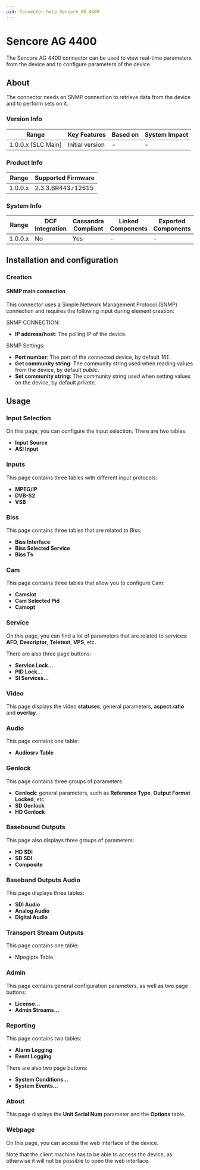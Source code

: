 ```yaml
---
uid: Connector_help_Sencore_AG_4400
---
```


# Sencore AG 4400

The Sencore AG 4400 connector can be used to view real-time parameters from the device and to configure parameters of the device.

## About

The connector needs an SNMP connection to retrieve data from the device and to perform sets on it.

### Version Info

| Range                | Key Features     | Based on     | System Impact     |
|----------------------|------------------|--------------|-------------------|
| 1.0.0.x [SLC Main]   | Initial version  | -            | -                 |

### Product Info

| Range     | Supported Firmware     |
|-----------|------------------------|
| 1.0.0.x   | 2.3.3.BR443.r12615     |

### System Info

| Range     | DCF Integration     | Cassandra Compliant     | Linked Components     | Exported Components     |
|-----------|---------------------|-------------------------|-----------------------|-------------------------|
| 1.0.0.x   | No                  | Yes                     | -                     | -                       |

## Installation and configuration

### Creation

#### SNMP main connection

This connector uses a Simple Network Management Protocol (SNMP) connection and requires the following input during element creation:

SNMP CONNECTION:

- **IP address/host**: The polling IP of the device.

SNMP Settings:

- **Port number**: The port of the connected device, by default *161*.
- **Get community string**: The community string used when reading values from the device, by default *public*.
- **Set community string**: The community string used when setting values on the device, by default *private*.

## Usage

### Input Selection

On this page, you can configure the input selection. There are two tables:

- **Input Source**
- **ASI Input**

### Inputs

This page contains three tables with different input protocols:

- **MPEG/IP**
- **DVB-S2**
- **VSB**

### Biss

This page contains three tables that are related to Biss:

- **Biss Interface**
- **Biss Selected Service**
- **Biss Ts**

### Cam

This page contains three tables that allow you to configure Cam:

- **Camslot**
- **Cam Selected Pid**
- **Camopt**

### Service

On this page, you can find a lot of parameters that are related to services: **AFD**, **Descriptor**, **Teletext**, **VPS**, etc.

There are also three page buttons:

- **Service Lock...**
- **PID Lock...**
- **SI Services...**

### Video

This page displays the video **statuses**, general parameters, **aspect ratio** and **overlay**.

### Audio

This page contains one table:

- **Audiosrv Table**

### Genlock

This page contains three groups of parameters:

- **Genlock**: general parameters, such as **Reference Type**, **Output Format Locked**, etc.
- **SD Genlock**
- **HD Genlock**

### Basebound Outputs

This page also displays three groups of parameters:

- **HD SDI**
- **SD SDI**
- **Composite**

### Baseband Outputs Audio

This page displays three tables:

- **SDI Audio**
- **Analog Audio**
- **Digital Audio**

### Transport Stream Outputs

This page contains one table:

- Mpegiptx Table

### Admin

This page contains general configuration parameters, as well as two page buttons:

- **License...**
- **Admin Streams...**

### Reporting

This page contains two tables:

- **Alarm Logging**
- **Event Logging**

There are also two page buttons:

- **System Conditions...**
- **System Events...**

### About

This page displays the **Unit Serial Num** parameter and the **Options** table.

### Webpage

On this page, you can access the web interface of the device.

Note that the client machine has to be able to access the device, as otherwise it will not be possible to open the web interface.
